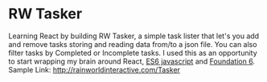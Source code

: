 # RW Tasker
Learning React by building RW Tasker, a simple task lister that let's you add and remove tasks storing and reading data from/to a json file.  You can also filter tasks by Completed or Incomplete tasks.
I used this as an opportunity to start wrapping my brain around React, [ES6 javascript](https://github.com/lukehoban/es6features) and [Foundation 6](http://foundation.zurb.com/sites.html).
Sample Link: http://rainworldinteractive.com/Tasker
